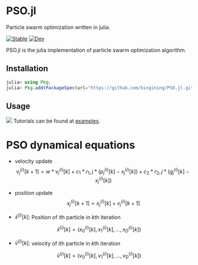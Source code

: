 # PSO.jl
Particle swarm optimization written in julia.

[![Stable](https://img.shields.io/badge/docs-stable-blue.svg)](https://bingining.github.io/PSO.jl/stable)
[![Dev](https://img.shields.io/badge/docs-dev-blue.svg)](https://bingining.github.io/PSO.jl/dev)

PSO.jl is the julia implementation of particle swarm optimization algorithm.

## Installation

```julia
julia> using Pkg;
julia> Pkg.add(PackageSpec(url="https://github.com/bingining/PSO.jl.git"))
```


## Usage
![](https://github.com/bingining/PSO.jl/blob/master/test/pso.png)
Tutorials can be found at [examples](https://github.com/bingining/PSO.jl/tree/master/examples).

# PSO dynamical equations
* velocity update
$$
    v_j^{(i)}[k+1] = w * v_j^{(i)}[k] + c_1 * r_1,j * (p_j^{(i)}[k] - x_j^{(i)}[k]) + c_2 * r_2,j * (g_j^{(i)}[k] - x_j^{(i)}[k])
$$

* position update
$$
    x_j^{(i)}[k+1] = x_j^{(i)}[k] + v_j^{(i)}[k+1]
$$

* $\bar{x}^{(i)}[k]$: Position of $i$th particle in $k$th iteration

$$
    \bar{x}^{(i)}[k] = (x_0^{(i)}[k], x_1^{(i)}[k], ..., x_D^{(i)}[k])
$$

* $\bar{v}^{(i)}[k]$: velocity of $i$th particle in $k$th iteration

$$
    \bar{v}^{(i)}[k] = (v_0^{(i)}[k], v_1^{(i)}[k], ..., v_D^{(i)}[k])
$$
